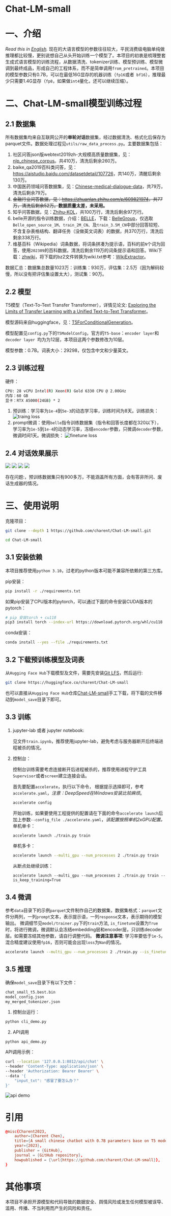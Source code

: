 # Chat-LM-small

# 一、介绍
*Read this in [English](README.en.md).*
现在的大语言模型的参数往往较大，平民消费级电脑单纯做推理都比较慢，更别说想自己从头开始训练一个模型了。本项目的初衷是梳理整套生成式语言模型的训练流程，从数据清洗、tokenizer训练、模型预训练、模型微调到最终成品，形成自己的工程体系，而不是简单调用`from_pretrained`。本项目的模型参数只有0.7B，可以在最低16G显存的机器训练（`fp16`或者` bf16`），推理最少只需要1.4G显存（`fp8`，如果做`int4`量化，还可以继续压缩）。

# 二、Chat-LM-small模型训练过程
## 2.1 数据集
所有数据集均来自互联网公开的**单轮对话**数据集，经过数据清洗、格式化后保存为parquet文件。数据处理过程见`utils/raw_data_process.py`。主要数据集包括： 

1. 社区问答json版webtext2019zh-大规模高质量数据集，见：[nlp_chinese_corpus](https://github.com/brightmart/nlp_chinese_corpus)。共410万，清洗后剩余260万。
2. baike_qa2019百科类问答，见：<https://aistudio.baidu.com/datasetdetail/107726>，共140万，清醒后剩余130万。
3. 中国医药领域问答数据集，见：[Chinese-medical-dialogue-data](https://github.com/Toyhom/Chinese-medical-dialogue-data)，共79万，清洗后剩余79万。
4. ~~金融行业问答数据，见：<https://zhuanlan.zhihu.com/p/609821974>，共77万，清洗后剩余52万。~~**数据质量太差，未采用。**
5. 知乎问答数据，见：[Zhihu-KOL](https://huggingface.co/datasets/wangrui6/Zhihu-KOL)，共100万行，清洗后剩余97万行。
6. belle开源的指令训练数据，介绍：[BELLE](https://github.com/LianjiaTech/BELLE)，下载：[BelleGroup](https://huggingface.co/BelleGroup)，仅选取`Belle_open_source_1M`、`train_2M_CN`、及`train_3.5M_CN`中部分回答较短、不含复杂表格结构、翻译任务（没做英文词表）的数据，共370万行，清洗后剩余338万行。
7. 维基百科（Wikipedia）词条数据，将词条拼凑为提示语，百科的前`N`个词为回答，使用`202309`的百科数据，清洗后剩余119万的词条提示语和回答。Wiki下载：[zhwiki](https://dumps.wikimedia.org/zhwiki/)，将下载的bz2文件转换为wiki.txt参考：[WikiExtractor](https://github.com/apertium/WikiExtractor)。 

数据汇总：数据集总数量1023万：训练集：930万，评估集：2.5万（因为解码较慢，所以没有把评估集设置太大），测试集：90万。 

## 2.2 模型
T5模型（Text-To-Text Transfer Transformer），详情见论文: [Exploring the Limits of Transfer Learning with a Unified Text-to-Text Transformer](https://arxiv.org/abs/1910.10683)。

模型源码来自huggingface，见：[T5ForConditionalGeneration](https://github.com/huggingface/transformers/blob/main/src/transformers/models/t5/modeling_t5.py#L1557)。

模型配置见`config.py`下的`T5ModelConfig`，官方的`T5-base`：`encoder layer`和`decoder layer `均为为12层，本项目这两个参数修改为10层。 

模型参数：0.7B。词表大小：29298，仅包含中文和少量英文。

## 2.3 训练过程
硬件：
```bash
CPU: 28 vCPU Intel(R) Xeon(R) Gold 6330 CPU @ 2.00GHz
内存：60 GB
显卡：RTX A5000(24GB) * 2
```
1. 预训练：学习率为`1e-4`到`5e-3`的动态学习率，训练时间为8天。训练损失：
![traing loss](img/train_loss.png)
2. prompt微调：使用`belle`指令训练数据集（指令和回答长度都在320以下），学习率为`1e-5`到`1e-4`的动态学习率，冻结`encoder`参数，只微调`decoder`参数，微调时间1天。微调损失：
![finetune loss](img/finetune_loss.png)

## 2.4 对话效果展示

![](./img/show1.png)
![](./img/show2.png)
![](./img/show3.png)
![](./img/show4.png)

存在问题:，预训练数据集只有900多万，不能涵盖所有方面，会有答非所问、废话生成器的情况。

# 三、使用说明
克隆项目：
```bash
git clone --depth 1 https://github.com/charent/Chat-LM-small.git

cd Chat-LM-small
```

## 3.1 安装依赖 
本项目推荐使用`python 3.10`，过老的python版本可能不兼容所依赖的第三方库。

pip安装：
```bash
pip install -r ./requirements.txt
``` 

如果pip安装了CPU版本的pytorch，可以通过下面的命令安装CUDA版本的pytorch：
```bash
# pip 安装torch + cu118
pip3 install torch --index-url https://download.pytorch.org/whl/cu118
```

conda安装：
```bash
conda install --yes --file ./requirements.txt
```

## 3.2 下载预训练模型及词表
从`Hugging Face Hub`下载模型及文件，需要先安装[Git LFS](https://docs.github.com/zh/repositories/working-with-files/managing-large-files/installing-git-large-file-storage)，然后运行:
```bash 
git clone https://huggingface.co/charent/Chat-LM-small
```
也可以直接从`Hugging Face Hub`仓库[Chat-LM-small](https://huggingface.co/charent/Chat-LM-small)手工下载，将下载的文件移动到`model_save`目录下即可。
    
## 3.3 训练 
   
1. jupyter-lab 或者 jupyter notebook:  

    见文件`train.ipynb`，推荐使用jupyter-lab，避免考虑与服务器断开后终端进程被杀的情况。 

2. 控制台： 

   控制台训练需要考虑连接断开后进程被杀的，推荐使用进程守护工具`Supervisor`或者`screen`建立连接会话。

    首先要配置`accelerate`，执行以下命令， 根据提示选择即可，参考`accelerate.yaml`，*注意：DeepSpeed在Windows安装比较麻烦*。
    ``` bash
    accelerate config
    ```
    开始训练，如果要使用工程提供的配置请在下面的命令`accelerate launch`后加上参数`--config_file ./accelerate.yaml`，*该配置按照单机2xGPU配置。*
    单机单卡：
    ``` bash
    accelerate launch ./train.py train
    ```
    单机多卡：
    ``` bash
    accelerate launch --multi_gpu --num_processes 2 ./train.py train
    ```
    从断点处继续训练：
    ```
    accelerate launch --multi_gpu --num_processes 2 ./train.py train --is_keep_training=True
    ```

## 3.4 微调 
   
参考`data`目录下的示例`parquet`文件制作自己的数据集，数据集格式：`parquet`文件分两列，一列`prompt`文本，表示提示语，一列`response`文本，表示期待的模型输出。
微调细节见`model/trainer.py`下的`train`方法, `is_finetune`设置为`True`时，将进行微调，微调默认会冻结embedding层和encoder层，只训练decoder层。如需要冻结其他参数，请自行调整代码。 
**微调注意事项**: 学习率要低于`1e-5`，混合精度建议使用`fp16`，否则可能会出现`loss`为`Nan`的情况。

``` bash
accelerate launch --multi_gpu --num_processes 2 ./train.py --is_finetune=True
```
## 3.5 推理 
确保`model_save`目录下有以下文件：
```bash
chat_small_t5.best.bin
model_config.json
my_merged_tokenizer.json
```
1. 控制台运行：
```bash
python cli_demo.py
```
2. API调用
```
python api_demo.py
```
API调用示例：
```bash
curl --location '127.0.0.1:8812/api/chat' \
--header 'Content-Type: application/json' \
--header 'Authorization: Bearer Bearer' \
--data '{
    "input_txt": "感冒了要怎么办？"
}'
```
![api demo](./img/api_example.png)


# 引用
```conf
@misc{Charent2023,
    author={Charent Chen},
    title={A small chinese chatbot with 0.7B parameters base on T5 model},
    year={2023},
    publisher = {GitHub},
    journal = {GitHub repository},
    howpublished = {\url{https://github.com/charent/Chat-LM-small}},
}
```

# 其他事项
本项目不承担开源模型和代码导致的数据安全、舆情风险或发生任何模型被误导、滥用、传播、不当利用而产生的风险和责任。

<!-- # 提示
```bash
# 导出项目依赖的包：
pipreqs --encoding "utf-8" --force
``` -->


